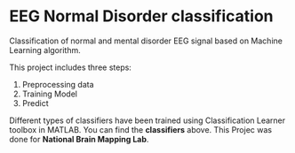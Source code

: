 # EEG Normal Disorder classification
Classification of normal and mental disorder EEG signal based on Machine Learning algorithm.

This project includes three steps:
1. Preprocessing data
2. Training Model
3. Predict

Different types of classifiers have been trained using Classification Learner toolbox in MATLAB. You can find the **classifiers** above.
This Projec was done for **National Brain Mapping Lab**.

